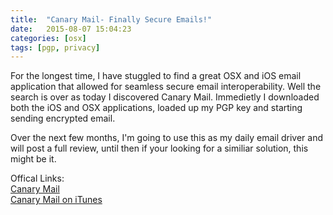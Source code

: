 ```yaml
---
title:  "Canary Mail- Finally Secure Emails!"
date:   2015-08-07 15:04:23
categories: [osx]
tags: [pgp, privacy]
---
```

For the longest time, I have stuggled to find a great OSX and iOS email application that allowed for seamless secure email interoperability. Well the search is over as today I discovered Canary Mail.  Immedietly I downloaded both the iOS and OSX applications, loaded up my PGP key and starting sending encrypted email. 

Over the next few months, I'm going to use this as my daily email driver and will post a full review, until then if your looking for a similiar solution, this might be it. 

Offical Links:<br>
[Canary Mail](https://canarymail.io/)<br>
[Canary Mail on iTunes](https://itunes.apple.com/us/app/canary-mail-secure-email-app/id1155470386?mt=80)
